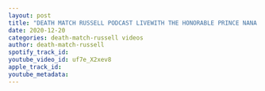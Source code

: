 ```yaml
---
layout: post
title: "DEATH MATCH RUSSELL PODCAST LIVEWITH THE HONORABLE PRINCE NANA LEADER OF THE EMBASSY DON’T MISS IT!"
date: 2020-12-20
categories: death-match-russell videos
author: death-match-russell
spotify_track_id: 
youtube_video_id: uf7e_X2xev8
apple_track_id: 
youtube_metadata: 
---
```

